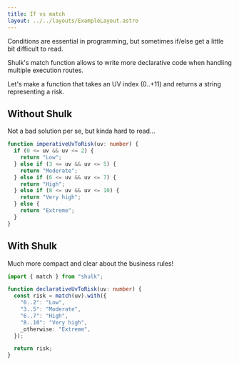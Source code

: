 ```yaml
---
title: If vs match
layout: ../../layouts/ExampleLayout.astro
---
```


Conditions are essential in programming, but sometimes if/else get a little bit difficult to read.

Shulk's match function allows to write more declarative code when handling multiple execution routes.

Let's make a function that takes an UV index (0..+11) and returns a string representing a risk.

## Without Shulk

Not a bad solution per se, but kinda hard to read...

```ts
function imperativeUvToRisk(uv: number) {
  if (0 <= uv && uv <= 2) {
    return "Low";
  } else if (3 <= uv && uv <= 5) {
    return "Moderate";
  } else if (6 <= uv && uv <= 7) {
    return "High";
  } else if (8 <= uv && uv <= 10) {
    return "Very high";
  } else {
    return "Extreme";
  }
}
```

## With Shulk

Much more compact and clear about the business rules!

```ts
import { match } from "shulk";

function declarativeUvToRisk(uv: number) {
  const risk = match(uv).with({
    "0..2": "Low",
    "3..5": "Moderate",
    "6..7": "High",
    "8..10": "Very high",
    _otherwise: "Extreme",
  });

  return risk;
}
```
